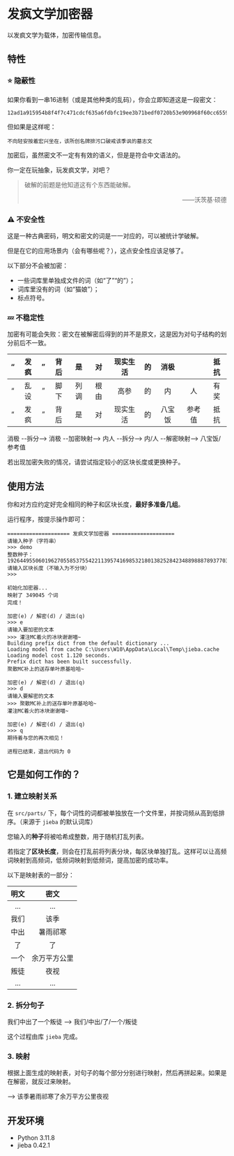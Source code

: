 # 发疯文学加密器

以发疯文学为载体，加密传输信息。

## 特性

### :star: 隐蔽性

如果你看到一串16进制（或是其他种类的乱码），你会立即知道这是一段密文：

```text
12ad1a915954b8f4f7c471cdcf635a6fdbfc19ee3b71bedf0720b53e909968f60cc655984a0d7c3b8da7c7c134212c940ce73b00a1aa2976d462e7506ff62dd56e516e3d4b47611e9fea187d854143a2
```

但如果是这样呢：

```text
不向轻安按着宏兴坐在，该所创名牌排污口破戒该季讽的墓志文
```

加密后，虽然密文不一定有有效的语义，但是是符合中文语法的。

你一定在玩抽象，玩发疯文学，对吧？

> 破解的前题是他知道这有个东西能破解。
> <p align="right">——沃茨基·硕德</p>

### :warning: 不安全性

这是一种古典密码，明文和密文的词是一一对应的，可以被统计学破解。

但是在它的应用场景内（会有哪些呢？），这点安全性应该足够了。

以下部分不会被加密：

- 一些词库里单独成文件的词（如“了”“的”）；
- 词库里没有的词（如“猫娘”）；
- 标点符号。

### :zzz: 不稳定性

加密有可能会失败：密文在被解密后得到的并不是原文，这是因为对句子结构的划分前后不一致。

| “ | 发疯 | ” | 背后 | 是  | 对  | 现实生活 | 的 | 消极  |     | 抵抗 |
|:-:|:--:|:-:|:--:|:--:|:--:|:----:|:-:|:---:|:---:|:--:|
| “ | 乱设 | ” | 脚下 | 列调 | 根由 |  高参  | 的 |  内  |  人  | 有奖 |
| “ | 发疯 | ” | 背后 | 是  | 对  | 现实生活 | 的 | 八宝饭 | 参考值 | 抵抗 |

消极 --拆分--> 消极 --加密映射--> 内人 --拆分--> 内/人 --解密映射--> 八宝饭/参考值

若出现加密失败的情况，请尝试指定较小的区块长度或更换种子。

## 使用方法

你和对方应约定好完全相同的种子和区块长度，**最好多准备几组**。

运行程序，按提示操作即可：

```
==================== 发疯文学加密器 ====================
请输入种子（字符串）
>>> demo
整数种子：19264495506019627055853755422113957416985321801382528423488988878937703209706
请输入区块长度（不输入为不分块）
>>> 

初始化加密器...
映射了 349045 个词
完成！

加密(e) / 解密(d) / 退出(q)
>>> e
请输入要加密的文本
>>> 灌注MC着火的冰块谢谢喵~
Building prefix dict from the default dictionary ...
Loading model from cache C:\Users\W10\AppData\Local\Temp\jieba.cache
Loading model cost 1.120 seconds.
Prefix dict has been built successfully.
聚散MC补上的送存单叶原基哈哈~

加密(e) / 解密(d) / 退出(q)
>>> d
请输入要解密的文本
>>> 聚散MC补上的送存单叶原基哈哈~
灌注MC着火的冰块谢谢喵~

加密(e) / 解密(d) / 退出(q)
>>> q
期待着与您的再次相见！

进程已结束，退出代码为 0
```

## 它是如何工作的？

### 1. 建立映射关系

在 `src/parts/` 下，每个词性的词都被单独放在一个文件里，并按词频从高到低排序。（来源于 `jieba` 的默认词库）

您输入的**种子**将被哈希成整数，用于随机打乱列表。

若指定了**区块长度**，则会在打乱前将列表分块，每区块单独打乱。这样可以让高频词映射到高频词，低频词映射到低频词，提高加密的成功率。

以下是映射表的一部分：

| 明文  |   密文   |
|:---:|:------:|
| ... |  ...   |
| 我们  |   该季   |
| 中出  |  暑雨祁寒  |
|  了  |   了    |
| 一个  | 余万平方公里 |
| 叛徒  |   夜视   |
| ... |  ...   |

### 2. 拆分句子

我们中出了一个叛徒 --> 我们/中出/了/一个/叛徒

这个过程由库 `jieba` 完成。

### 3. 映射

根据上面生成的映射表，对句子的每个部分分别进行映射，然后再拼起来。如果是在解密，就反过来映射。

--> 该季暑雨祁寒了余万平方公里夜视

## 开发环境

- Python 3.11.8
- jieba 0.42.1
